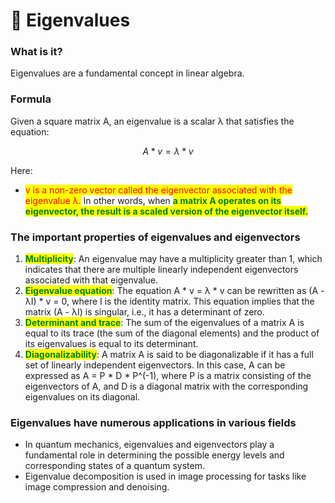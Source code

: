 # 🧧 Eigenvalues

### What is it?

Eigenvalues are a fundamental concept in linear algebra.

### Formula

Given a square matrix A, an eigenvalue is a scalar λ that satisfies the equation:

$$
A*v=λ * v
$$

Here:

* <mark style="color:red;">v is a non-zero vector called the eigenvector associated with the eigenvalue λ.</mark> In other words, when <mark style="color:green;">**a matrix A operates on its eigenvector, the result is a scaled version of the eigenvector itself.**</mark>

### The important properties of eigenvalues and eigenvectors

1. <mark style="color:green;">**Multiplicity**</mark>: An eigenvalue may have a multiplicity greater than 1, which indicates that there are multiple linearly independent eigenvectors associated with that eigenvalue.
2. <mark style="color:green;">**Eigenvalue equation**</mark>: The equation A \* v = λ \* v can be rewritten as (A - λI) \* v = 0, where I is the identity matrix. This equation implies that the matrix (A - λI) is singular, i.e., it has a determinant of zero.
3. <mark style="color:green;">**Determinant and trace**</mark>: The sum of the eigenvalues of a matrix A is equal to its trace (the sum of the diagonal elements) and the product of its eigenvalues is equal to its determinant.
4. <mark style="color:green;">**Diagonalizability**</mark>: A matrix A is said to be diagonalizable if it has a full set of linearly independent eigenvectors. In this case, A can be expressed as A = P \* D \* P^(-1), where P is a matrix consisting of the eigenvectors of A, and D is a diagonal matrix with the corresponding eigenvalues on its diagonal.

### Eigenvalues have numerous applications in various fields

* In quantum mechanics, eigenvalues and eigenvectors play a fundamental role in determining the possible energy levels and corresponding states of a quantum system.
* Eigenvalue decomposition is used in image processing for tasks like image compression and denoising.
